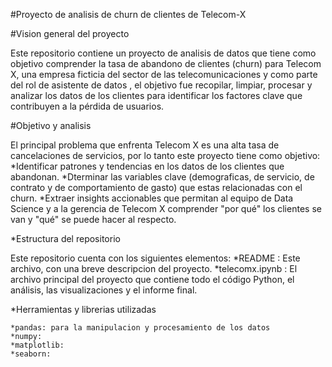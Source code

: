 #Proyecto de analisis de churn de clientes de Telecom-X


#Vision  general del proyecto 



Este repositorio contiene un proyecto de analisis de datos que tiene como objetivo comprender la tasa de abandono de clientes (churn)
para Telecom X, una empresa ficticia del sector de las telecomunicaciones y como parte del rol de asistente de datos , el objetivo fue recopilar, limpiar, procesar y analizar los datos de los clientes para identificar los factores clave que contribuyen a la pérdida de usuarios. 


#Objetivo y analisis 

El principal problema que enfrenta Telecom X es una alta tasa de cancelaciones de servicios, por lo tanto este proyecto  tiene como objetivo:
    *Identificar patrones y tendencias en los datos de los clientes que abandonan. 
    *Dterminar las variables clave (demograficas, de servicio, de contrato y de comportamiento de gasto) que estas relacionadas con el churn.
    *Extraer insights accionables que permitan al equipo de Data Science y a la gerencia de Telecom X comprender "por qué" los clientes se van y "qué" se puede hacer al respecto.


*Estructura del repositorio 

Este repositorio cuenta con los siguientes elementos:
    *README : Este archivo, con una breve descripcion del proyecto.
    *telecomx.ipynb : El archivo principal del proyecto que contiene todo el código Python, el análisis, las visualizaciones y el informe final.


*Herramientas y librerias utilizadas

    *pandas: para la manipulacion y procesamiento de los datos 
    *numpy:
    *matplotlib:
    *seaborn:

    
